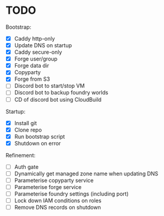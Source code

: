 # TODO

Bootstrap:

- [x] Caddy http-only
- [x] Update DNS on startup
- [x] Caddy secure-only
- [x] Forge user/group
- [x] Forge data dir
- [x] Copyparty
- [x] Forge from S3
- [ ] Discord bot to start/stop VM
- [ ] Discord bot to backup foundry worlds
- [ ] CD of discord bot using CloudBuild

Startup:
- [x] Install git
- [x] Clone repo
- [x] Run bootstrap script
- [x] Shutdown on error

Refinement:
- [ ] Auth gate
- [ ] Dynamically get managed zone name when updating DNS
- [ ] Parameterise copyparty service
- [ ] Parameterise forge service
- [ ] Parameterise foundry settings (including port)
- [ ] Lock down IAM conditions on roles
- [ ] Remove DNS records on shutdown
